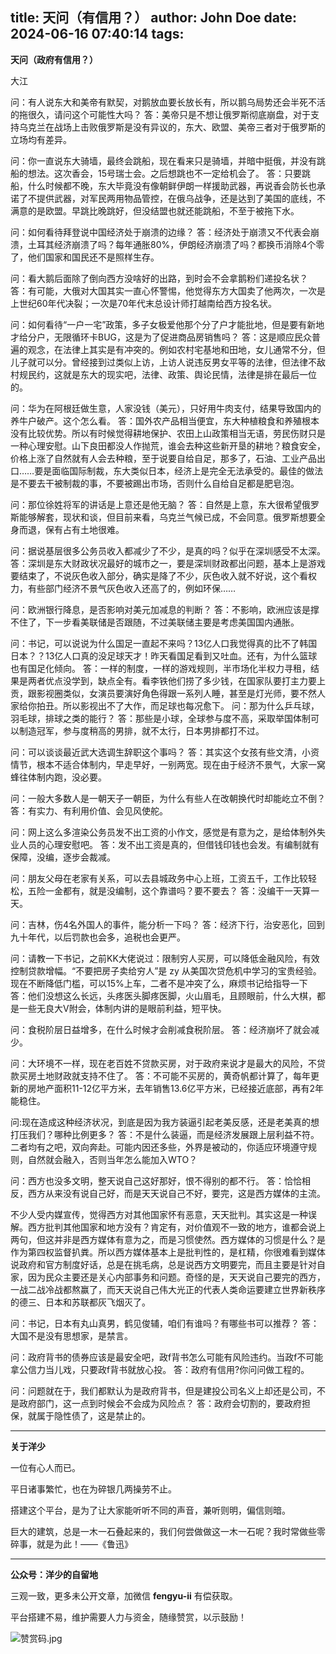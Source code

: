 title: 天问（有信用？）
author: John Doe
date: 2024-06-16 07:40:14
tags:
---
**天问（政府有信用？）**<!--more-->

大江

问：有人说东大和美帝有默契，对鹅放血要长放长有，所以鹅乌局势还会半死不活的拖很久，请问这个可能性大吗？
答：美帝只是不想让俄罗斯彻底崩盘，对于支持乌克兰在战场上击败俄罗斯是没有异议的，东大、欧盟、美帝三者对于俄罗斯的立场均有差异。

问：你一直说东大骑墙，最终会跳船，现在看来只是骑墙，并暗中挺俄，并没有跳船的想法。这次香会，15号瑞士会。之后想跳也不一定给机会了。
答：只要跳船，什么时候都不晚，东大毕竟没有像朝鲜伊朗一样援助武器，再说香会防长也承诺了不提供武器，对军民两用物品管控，在俄乌战争，还是达到了美国的底线，不满意的是欧盟。早跳比晚跳好，但没结盟也就还能跳船，不至于被拖下水。

问：如何看待拜登说中国经济处于崩溃的边缘？
答：经济处于崩溃又不代表会崩溃，土耳其经济崩溃了吗？每年通胀80%，伊朗经济崩溃了吗？都换币消除4个零了，他们国家和国民还不是照样生存。

问：看大鹅后面除了倒向西方没啥好的出路，到时会不会拿鹅粉们递投名状？
答：有可能，大俄对大国其实一直心怀警惕，他觉得东方大国卖了他两次，一次是上世纪60年代决裂；一次是70年代末总设计师打越南给西方投名状。

问：如何看待“一户一宅”政策，多子女极爱他那个分了户才能批地，但是要有新地才给分户，无限循环卡BUG，这是为了促进商品房销售吗？
答：这是顺应民众普遍的观念，在法律上其实是有冲突的。例如农村宅基地和田地，女儿通常不分，但儿子就可以分。曾经接到过类似上访，上访人说违反男女平等的法律，但法律不敌村规民约，这就是东大的现实吧，法律、政策、舆论民情，法律是排在最后一位的。

问：华为在阿根廷做生意，人家没钱（美元），只好用牛肉支付，结果导致国内的养牛户破产。这个怎么看。
答：国外农产品相当便宜，东大种植粮食和养殖根本没有比较优势。所以有时候觉得耕地保护、农田上山政策相当无语，劳民伤财只是一种心理安慰。山下良田都没人作抛荒，谁会去种这些新开垦的耕地？粮食安全，价格上涨了自然就有人会去种粮，至于说要自给自足，那多了，石油、工业产品出口……要是面临国际制裁，东大类似日本，经济上是完全无法承受的。最佳的做法是不要去干被制裁的事，不要被踢出市场，否则什么自给自足都是肥皂泡。

问：那位徐姓将军的讲话是上意还是他无脑？
答：自然是上意，东大很希望俄罗斯能够解套，现状和谈，但目前来看，乌克兰气候已成，不会同意。俄罗斯想要全身而退，保有占有土地很难。

问：据说基层很多公务员收入都减少了不少，是真的吗？似乎在深圳感受不太深。
答：深圳是东大财政状况最好的城市之一，要是深圳财政都出问题，基本上是游戏要结束了，不说灰色收入部分，确实是降了不少，灰色收入就不好说，这个看权力，有些部门经济不景气灰色收入还高了的，例如环保……

问：欧洲银行降息，是否影响对美元加减息的判断？
答：不影响，欧洲应该是撑不住了，下一步看美联储是否跟随，不过美联储主要是考虑美国国内通胀。

问：书记，可以说说为什么国足一直起不来吗？13亿人口我觉得真的比不了韩国日本？？13亿人口真的没足球天才！昨天看国足看到又吐血。还有，为什么篮球也有国足化倾向。
答：一样的制度，一样的游戏规则，半市场化半权力寻租，结果是两者优点没学到，缺点全有。看李铁他们捞了多少钱，在国家队要打主力要上贡，跟影视圈类似，女演员要演好角色得跟一系列人睡，甚至是灯光师，要不然人家给你拍丑。所以影视出不了大作，而足球也每况愈下。
问：那为什么乒乓球，羽毛球，排球之类的能行？
答：那些是小球，全球参与度不高，采取举国体制可以制造冠军，参与度稍高的男排，就不太行，日本男排都打不过。

问：可以谈谈最近武大选调生辞职这个事吗？
答：其实这个女孩有些文清，小资情节，根本不适合体制内，早走早好，一别两宽。现在由于经济不景气，大家一窝蜂往体制内跑，没必要。

问：一般大多数人是一朝天子一朝臣，为什么有些人在改朝换代时却能屹立不倒？
答：有实力、有利用价值、会见风使舵。

问：网上这么多渲染公务员发不出工资的小作文，感觉是有意为之，是给体制外失业人员的心理安慰吧。
答：发不出工资是真的，但借钱印钱也会发。有编制就有保障，没编，逐步会裁减。

问：朋友父母在老家有关系，可以去县城政务中心上班，工资五千，工作比较轻松，五险一金都有，就是没编制，这个靠谱吗？要不要去？
答：没编干一天算一天。

问：吉林，伤4名外国人的事件，能分析一下吗？
答：经济下行，治安恶化，回到九十年代，以后罚款也会多，追税也会更严。

问：请教一下书记，之前KK大佬说过：限制穷人买房，可以降低金融风险，有效控制贷款增幅。“不要把房子卖给穷人”是 zy 从美国次贷危机中学习的宝贵经验。现在不断降低门槛，可以15%上车，二者不是冲突了么，麻烦书记给指导一下
答：他们没想这么长远，头疼医头脚疼医脚，火山眉毛，且顾眼前，什么大棋，都是一些无良大V附会，体制内讲的是眼前利益，短平快。

问：食税阶层日益增多，在什么时候才会削减食税阶层。
答：经济崩坏了就会减少。

问：大环境不一样，现在老百姓不贷款买房，对于政府来说才是最大的风险，不贷款买房土地财政就支持不住了。
答：不可能不买房的，黄奇帆都计算了，每年更新的房地产面积11-12亿平方米，去年销售13.6亿平方米，已经接近底部，再有2年能稳住。

问:现在造成这种经济状况，到底是因为我方装逼引起老美反感，还是老美真的想打压我们？哪种比例更多？
答：不是什么装逼，而是经济发展跟上层利益不符。二者均有之吧，双向奔赴。可能内因还多些，外界是被动的，你适应环境遵守规则，自然就会融入，否则当年怎么能加入WTO？

问：西方也没多文明，整天说自己这好那好，恨不得别的都不行。
答：恰恰相反，西方从来没有说自己好，而是天天说自己不好，要完，这是西方媒体的主流。


不少人受内媒宣传，觉得西方对其他国家怀有恶意，天天批判。其实这是一种误解。西方批判其他国家和地方没有？肯定有，对价值观不一致的地方，谁都会说上两句，但这并非是西方媒体有意为之，而是习惯使然。西方媒体的习惯是什么？是作为第四权监督扒粪。所以西方媒体基本上是批判性的，是杠精，你很难看到媒体说政府和官方制度好话，总是在挑毛病，总是说西方文明要完，而且主要是针对自家，因为民众主要还是关心内部事务和问题。奇怪的是，天天说自己要完的西方，一战二战冷战都熬赢了，而天天说自己伟大光正的代表人类命运要建立世界新秩序的德三、日本和苏联都灰飞烟灭了。

问：书记，日本有丸山真男，鹤见俊辅，咱们有谁吗？有哪些书可以推荐？
答：大国不是没有思想家，是禁言。

问：政府背书的债券应该是最安全吧，政f背书怎么可能有风险违约。当政f不可能拿公信力当儿戏，只要政f背书就放心投。
答：政府有信用?你问问做工程的。

问：问题就在于，我们都默认为是政府背书，但是建投公司名义上却还是公司，不是政府部门，这一点到时候会不会成为风险点？
答：政府会切割的，要政府担保，就属于隐性债了，这是禁止的。

- - -
**关于洋少**

一位有心人而已。

平日诸事繁忙，也在为碎银几两操劳不止。

搭建这个平台，是为了让大家能听听不同的声音，兼听则明，偏信则暗。

巨大的建筑，总是一木一石叠起来的，我们何尝做做这一木一石呢？我时常做些零碎事，就是为此！——《鲁迅》

---

**公众号：洋少的自留地** 

三观一致，更多未公开文章，加微信 **fengyu-ii** 有偿获取。

平台搭建不易，维护需要人力与资金，随缘赞赏，以示鼓励！

![赞赏码.jpg](/images/shang.jpg)








